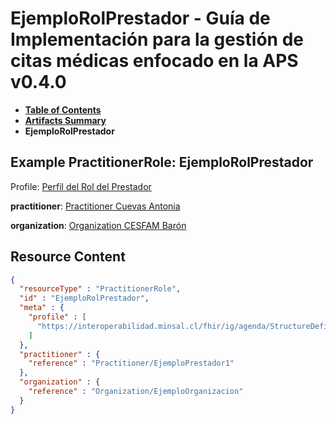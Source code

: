 # EjemploRolPrestador - Guía de Implementación para la gestión de citas médicas enfocado en la APS v0.4.0

* [**Table of Contents**](toc.md)
* [**Artifacts Summary**](artifacts.md)
* **EjemploRolPrestador**

## Example PractitionerRole: EjemploRolPrestador

Profile: [Perfil del Rol del Prestador](StructureDefinition-RolPrestador.md)

**practitioner**: [Practitioner Cuevas Antonia](Practitioner-EjemploPrestador1.md)

**organization**: [Organization CESFAM Barón](Organization-EjemploOrganizacion.md)



## Resource Content

```json
{
  "resourceType" : "PractitionerRole",
  "id" : "EjemploRolPrestador",
  "meta" : {
    "profile" : [
      "https://interoperabilidad.minsal.cl/fhir/ig/agenda/StructureDefinition/RolPrestador"
    ]
  },
  "practitioner" : {
    "reference" : "Practitioner/EjemploPrestador1"
  },
  "organization" : {
    "reference" : "Organization/EjemploOrganizacion"
  }
}

```
